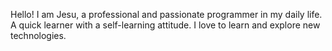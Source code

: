 Hello! I am Jesu, 
a professional and passionate programmer in my daily life. A quick learner with a self-learning attitude. I love to learn and explore new technologies.
